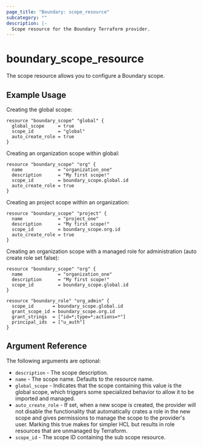 ```yaml
---
page_title: "Boundary: scope_resource"
subcategory: ""
description: |-
  Scope resource for the Boundary Terraform provider.
---
```


# boundary_scope_resource 
The scope resource allows you to configure a Boundary scope. 

## Example Usage

Creating the global scope:

```hcl
resource "boundary_scope" "global" {
  global_scope     = true
  scope_id         = "global"
  auto_create_role = true
}
```

Creating an organization scope within global:

```hcl
resource "boundary_scope" "org" {
  name             = "organization_one"
  description      = "My first scope!"
  scope_id         = boundary_scope.global.id
  auto_create_role = true
}
```

Creating an project scope within an organization:

```hcl
resource "boundary_scope" "project" {
  name             = "project_one"
  description      = "My first scope!"
  scope_id         = boundary_scope.org.id
  auto_create_role = true
}
```

Creating an organization scope with a managed role for administration (auto create role set false):

```hcl
resource "boundary_scope" "org" {
  name             = "organization_one"
  description      = "My first scope!"
  scope_id         = boundary_scope.global.id
}

resource "boundary_role" "org_admin" {
  scope_id       = boundary_scope.global.id
  grant_scope_id = boundary_scope.org.id
  grant_strings  = ["id=*;type=*;actions=*"]
  principal_ids  = ["u_auth"]
}
```

## Argument Reference

The following arguments are optional:
* `description` - The scope description.
* `name` - The scope name. Defaults to the resource name.
* `global_scope` - Indicates that the scope containing this value is the global scope, which triggers some specialized behavior to allow it to be imported and managed. 
* `auto_create_role` - If set, when a new scope is created, the provider will not disable the functionality that automatically crates a role in the new scope and gives permissions to manage the scope to the provider's user. Marking this true makes for simpler HCL but results in role resources that are unmanaged by Terraform.
* `scope_id` - The scope ID containing the sub scope resource.

